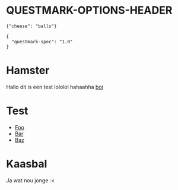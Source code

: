 # QUESTMARK-OPTIONS-HEADER

`{"cheese": "balls"}`

    {
      "questmark-spec": "1.0"
    }


# Hamster

Hallo dit is een test
lololol
hahaahha
[boi](Hamster)

# Test

* [Foo](Hamster)
* [Bar](Test)
* [Baz](Kaasbal)

# Kaasbal

Ja wat nou jonge :<
